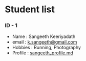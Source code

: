# Student list

### ID - 1
- Name : Sangeeth Keeriyadath
- email : k.sangeeth@gmail.com
- Hobbies : Running, Photography
- Profile : [sangeeth_profile.md](sangeeth_profile.md)


